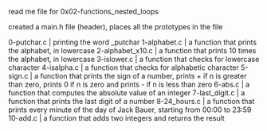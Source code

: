 read me file for 0x02-functions_nested_loops

created a main.h file (header), places all the prototypes in the file

0-putchar.c | printing the word _putchar
1-alphabet.c | a function that prints the alphabet, in lowercase
2-alphabet_x10.c | a function that prints 10 times the alphabet, in lowercase
3-islower.c | a function that checks for lowercase character
4-isalpha.c |  a function that checks for alphabetic character
5-sign.c | a function that prints the sign of a number, prints + if n is greater than zero, prints 0 if n is zero and prints - if n is less than zero
6-abs.c | a function that computes the absolute value of an integer
7-last_digit.c | a function that prints the last digit of a number
8-24_hours.c | a function that prints every minute of the day of Jack Bauer, starting from 00:00 to 23:59
10-add.c | a function that adds two integers and returns the result
